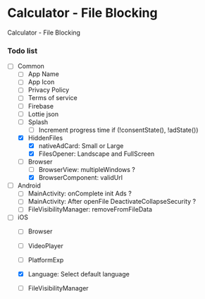 # Calculator - File Blocking
Calculator - File Blocking

### Todo list

- [ ] Common
  - [ ] App Name 
  - [ ] App Icon 
  - [ ] Privacy Policy
  - [ ] Terms of service
  - [ ] Firebase 
  - [ ] Lottie json 
  - [ ] Splash
    - [ ] Increment progress time if (!consentState(), !adState())
  - [x] HiddenFiles
    - [x] nativeAdCard: Small or Large 
    - [x] FilesOpener: Landscape and FullScreen
  - [ ] Browser
    - [ ] BrowserView: multipleWindows ?
    - [x] BrowserComponent: validUrl
- [ ] Android
  - [ ] MainActivity: onComplete init Ads ?
  - [ ] MainActivity: After openFile DeactivateCollapseSecurity ?
  - [ ] FileVisibilityManager: removeFromFileData
- [ ] iOS
  - [ ] Browser
  - [ ] VideoPlayer
  - [ ] PlatformExp
  - [x] Language: Select default language
  - [ ] FileVisibilityManager

